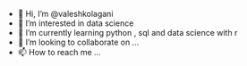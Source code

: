 - 👋 Hi, I’m @valeshkolagani
- 👀 I’m interested in data science
- 🌱 I’m currently learning python , sql and data science with r
- 💞️ I’m looking to collaborate on ...
- 📫 How to reach me ...

<!---
valeshkolagani/valeshkolagani is a ✨ special ✨ repository because its `README.md` (this file) appears on your GitHub profile.
You can click the Preview link to take a look at your changes.
--->
